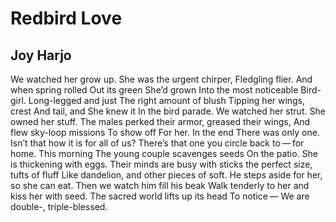 # Redbird Love
## Joy Harjo
We watched her grow up.
She was the urgent chirper,
Fledgling flier.
And when spring rolled
Out its green
She’d grown
Into the most noticeable
Bird-girl.
Long-legged and just
The right amount of blush
Tipping her wings, crest
And tail, and
She knew it
In the bird parade.
We watched her strut.
She owned her stuff.
The males perked their armor, greased their wings,
And flew sky-loop missions
To show off
For her.
In the end
There was only one.
Isn’t that how it is for all of us?
There’s that one you circle back to — for home.
This morning
The young couple scavenges seeds
On the patio.
She is thickening with eggs.
Their minds are busy with sticks the perfect size, tufts of fluff
Like dandelion, and other pieces of soft.
He steps aside for her, so she can eat.
Then we watch him fill his beak
Walk tenderly to her and kiss her with seed.
The sacred world lifts up its head
To notice —
We are double-, triple-blessed.